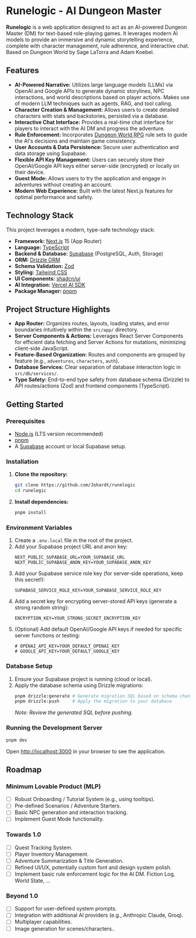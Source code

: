# Runelogic - AI Dungeon Master

**Runelogic** is a web application designed to act as an AI-powered Dungeon Master (DM) for text-based role-playing games. It leverages modern AI models to provide an immersive and dynamic storytelling experience, complete with character management, rule adherence, and interactive chat.
Based on Dungeon World by Sage LaTorra and Adam Koebel.

<!-- Add a screenshot or GIF here -->
<!-- ![Screenshot](link/to/screenshot.png) -->

<!-- Add a link to a live demo if available -->
<!-- **Live Demo:** [Link to your deployed application] -->

## Features

- **AI-Powered Narrative:** Utilizes large language models (LLMs) via OpenAI and Google APIs to generate dynamic storylines, NPC interactions, and world descriptions based on player actions. Makes use of modern LLM techniques such as agents, RAG, and tool calling.
- **Character Creation & Management:** Allows users to create detailed characters with stats and backstories, persisted via a database.
- **Interactive Chat Interface:** Provides a real-time chat interface for players to interact with the AI DM and progress the adventure.
- **Rule Enforcement:** Incorporates [Dungeon World RPG](https://www.dungeonworldsrd.com/) rule sets to guide the AI's decisions and maintain game consistency.
- **User Accounts & Data Persistence:** Secure user authentication and data storage using Supabase.
- **Flexible API Key Management:** Users can securely store their OpenAI/Google API keys either server-side (encrypted) or locally on their device.
- **Guest Mode:** Allows users to try the application and engage in adventures without creating an account.
- **Modern Web Experience:** Built with the latest Next.js features for optimal performance and safety.

## Technology Stack

This project leverages a modern, type-safe technology stack:

- **Framework:** [Next.js](https://nextjs.org/) 15 (App Router)
- **Language:** [TypeScript](https://www.typescriptlang.org/)
- **Backend & Database:** [Supabase](https://supabase.io/) (PostgreSQL, Auth, Storage)
- **ORM:** [Drizzle ORM](https://orm.drizzle.team/)
- **Schema Validation:** [Zod](https://zod.dev/)
- **Styling:** [Tailwind CSS](https://tailwindcss.com/)
- **UI Components:** [shadcn/ui](https://ui.shadcn.com/)
- **AI Integration:** [Vercel AI SDK](https://sdk.vercel.ai/)
- **Package Manager:** [pnpm](https://pnpm.io/)

## Project Structure Highlights

- **App Router:** Organizes routes, layouts, loading states, and error boundaries intuitively within the `src/app/` directory.
- **Server Components & Actions:** Leverages React Server Components for efficient data fetching and Server Actions for mutations, minimizing client-side JavaScript.
- **Feature-Based Organization:** Routes and components are grouped by feature (e.g., `adventures`, `characters`, `auth`).
- **Database Services:** Clear separation of database interaction logic in `src/db/services/`.
- **Type Safety:** End-to-end type safety from database schema (Drizzle) to API routes/actions (Zod) and frontend components (TypeScript).

## Getting Started

### Prerequisites

- [Node.js](https://nodejs.org/) (LTS version recommended)
- [pnpm](https://pnpm.io/installation)
- A [Supabase](https://supabase.io/) account or local Supabase setup.

### Installation

1.  **Clone the repository:**

    ```bash
    git clone https://github.com/Johardt/runelogic
    cd runelogic
    ```

2.  **Install dependencies:**
    ```bash
    pnpm install
    ```

### Environment Variables

1.  Create a `.env.local` file in the root of the project.
2.  Add your Supabase project URL and anon key:
    ```env
    NEXT_PUBLIC_SUPABASE_URL=YOUR_SUPABASE_URL
    NEXT_PUBLIC_SUPABASE_ANON_KEY=YOUR_SUPABASE_ANON_KEY
    ```
3.  Add your Supabase service role key (for server-side operations, keep this secret!):
    ```env
    SUPABASE_SERVICE_ROLE_KEY=YOUR_SUPABASE_SERVICE_ROLE_KEY
    ```
4.  Add a secret key for encrypting server-stored API keys (generate a strong random string):
    ```env
    ENCRYPTION_KEY=YOUR_STRONG_SECRET_ENCRYPTION_KEY
    ```
5.  (Optional) Add default OpenAI/Google API keys if needed for specific server functions or testing:
    ```env
    # OPENAI_API_KEY=YOUR_DEFAULT_OPENAI_KEY
    # GOOGLE_API_KEY=YOUR_DEFAULT_GOOGLE_KEY
    ```

### Database Setup

1.  Ensure your Supabase project is running (cloud or local).
2.  Apply the database schema using Drizzle migrations:
    ```bash
    pnpm drizzle:generate # Generate migration SQL based on schema changes
    pnpm drizzle:push     # Apply the migration to your database
    ```
    _Note: Review the generated SQL before pushing._

### Running the Development Server

```bash
pnpm dev
```

Open [http://localhost:3000](http://localhost:3000) in your browser to see the application.

## Roadmap

### Minimum Lovable Product (MLP)

- [ ] Robust Onboarding / Tutorial System (e.g., using tooltips).
- [ ] Pre-defined Scenarios / Adventure Starters.
- [ ] Basic NPC generation and interaction tracking.
- [ ] Implement Guest Mode functionality.

### Towards 1.0

- [ ] Quest Tracking System.
- [ ] Player Inventory Management.
- [ ] Adventure Summarization & Title Generation.
- [ ] Refined UI/UX, potentially custom font and design system polish.
- [ ] Implement basic rule enforcement logic for the AI DM. Fiction Log, World State, ...

### Beyond 1.0

- [ ] Support for user-defined system prompts.
- [ ] Integration with additional AI providers (e.g., Anthropic Claude, Groq).
- [ ] Multiplayer capabilities.
- [ ] Image generation for scenes/characters..
